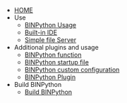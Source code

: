 
* [HOME](README.md)
* Use
  * [BINPython Usage](/docs/usage.md)
  * [Built-in IDE](/docs/ide.md)
  * [Simple file Server](/docs/fileserver.md)
* Additional plugins and usage
  * [BINPython function](/docs/function.md)
  * [BINPython startup file](/docs/startup.md)
  * [BINPython custom configuration](/docs/config.md)
  * [BINPython Plugin](/docs/plugin.md)
* Build BINPython
  * [Build BINPython](/docs/build.md)